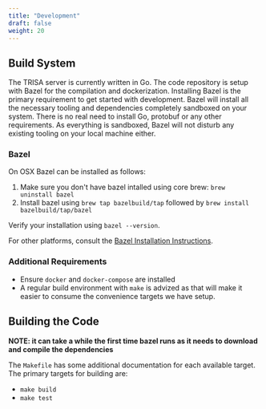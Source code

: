 ```yaml
---
title: "Development"
draft: false
weight: 20
---
```


## Build System

The TRISA server is currently written in Go. The code repository is setup with Bazel for the compilation
and dockerization. Installing Bazel is the primary requirement to get started with development. Bazel will
install all the necessary tooling and dependencies completely sandboxed on your system. There is no real
need to install Go, protobuf or any other requirements. As everything is sandboxed, Bazel will not disturb
any existing tooling on your local machine either.

### Bazel

On OSX Bazel can be installed as follows:

1. Make sure you don't have bazel intalled using core brew: `brew uninstall bazel`
2. Install bazel using `brew tap bazelbuild/tap` followed by `brew install bazelbuild/tap/bazel`

Verify your installation using `bazel --version`.

For other platforms, consult the [Bazel Installation Instructions](https://docs.bazel.build/versions/master/install.html).

### Additional Requirements

* Ensure `docker` and `docker-compose` are installed
* A regular build environment with `make` is advized as that will make it easier to consume the convenience targets we have setup.

## Building the Code

**NOTE: it can take a while the first time bazel runs as it needs to download and compile the dependencies**

The `Makefile` has some additional documentation for each available target. The primary targets for building are:

* `make build`
* `make test`